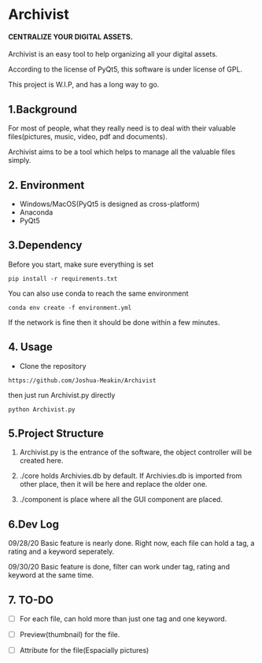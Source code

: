 # Archivist

#### CENTRALIZE YOUR DIGITAL ASSETS.

Archivist is an easy tool to help organizing all your digital assets.

According to the license of PyQt5, this software is under license of GPL.

This project is W.I.P, and has a long way to go.

## 1.Background
For most of people, what they really need is to deal with their
valuable files(pictures, music, video, pdf and documents). 

Archivist aims to be a tool which helps to manage all the valuable
files simply.

## 2. Environment
- Windows/MacOS(PyQt5 is designed as cross-platform)
- Anaconda
- PyQt5

## 3.Dependency
Before you start, make sure everything is set
```shell script
pip install -r requirements.txt
``` 
You can also use conda to reach the same environment
```shell script
conda env create -f environment.yml
```
If the network is fine then it should be done within a few minutes.

## 4. Usage
- Clone the repository
```shell script
https://github.com/Joshua-Meakin/Archivist
```
then just run Archivist.py directly
```shell script
python Archivist.py
```

## 5.Project Structure

1. Archivist.py is the entrance of the software, the object controller 
will be created here.

2. ./core holds Archivies.db by default. If Archivies.db is imported from
other place, then it will be here and replace the older one.

3. ./component is place where all the GUI component are placed.

## 6.Dev Log
09/28/20 Basic feature is nearly done. Right now, each file can hold 
a tag, a rating and a keyword seperately.

09/30/20 Basic feature is done, filter can work under tag, rating and 
keyword at the same time.

## 7. TO-DO
-[ ] For each file, can hold more than just one tag and one keyword.

-[ ] Preview(thumbnail) for the file.

-[ ] Attribute for the file(Espacially pictures)

